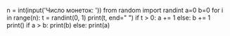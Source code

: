 n = int(input('Число монеток: '))
from random import randint
a=0
b=0
for i in range(n):
    t = randint(0, 1)
    print(t, end=" ")
    if t > 0: a += 1
    else: b += 1
print()
if a > b:
    print(b)
else:
    print(a)
